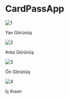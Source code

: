 # CardPassApp

![1](https://github.com/eren5854/CardPassApp/assets/57590401/27107313-9524-47b9-b3ae-2d3faebe2d32)

Yan Görünüş

![2](https://github.com/eren5854/CardPassApp/assets/57590401/d009c465-6c52-442d-af23-9db284124a9b)

Arka Görünüş

![3](https://github.com/eren5854/CardPassApp/assets/57590401/3db39cfa-1c66-48bc-9e2a-167c2d2a43f9)

Ön Görünüş

![4](https://github.com/eren5854/CardPassApp/assets/57590401/7ff77e02-9cf7-4837-a9d2-4e59778207d8)

İç Kısım


